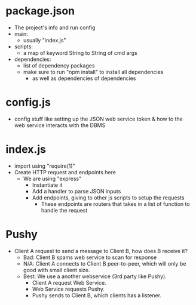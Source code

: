 # package.json
- The project's info and run config
- main:
	- usually "index.js"
- scripts:
	- a map of keyword String to String of cmd args
- dependencies:
	- list of dependency packages
	- make sure to run "npm install" to install all dependencies 
		- as well as dependencies of dependencies
# config.js
- config stuff like setting up the JSON web service token & how to the web service interacts with the DBMS
# index.js
- import using "require(1)"
- Create HTTP request and endpoints here
	- We are using "express"
		- Instantiate it
		- Add a handler to parse JSON inputs
		- Add endpoints, giving to other js scripts to setup the requests
			- These endpoints are routers that takes in a list of function to handle the request
# Pushy
- Client A request to send a message to Client B, how does B receive it?
	- Bad: Client B spams web service to scan for response
	- N/A: Client A connects to Client B peer-to-peer, which will only be good with small client size.
	- Best: We use a another webservice (3rd party like Pushy).
		- Client A request Web Service.
		- Web Service requests Pushy.
		- Pushy sends to Client B, which clients has a listener.